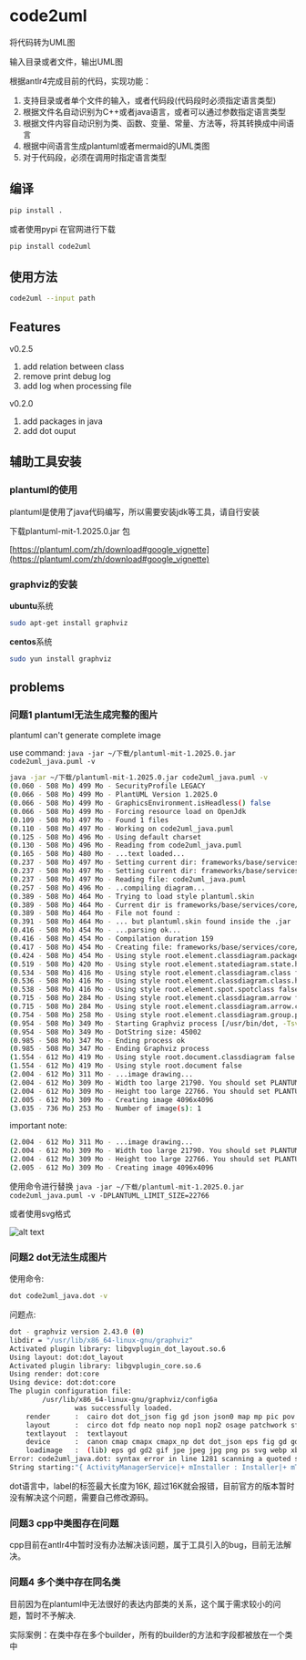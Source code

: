 # code2uml

将代码转为UML图

输入目录或者文件，输出UML图

根据antlr4完成目前的代码，实现功能：

1. 支持目录或者单个文件的输入，或者代码段(代码段时必须指定语言类型)
2. 根据文件名自动识别为C++或者java语言，或者可以通过参数指定语言类型
3. 根据文件内容自动识别为类、函数、变量、常量、方法等，将其转换成中间语言
4. 根据中间语言生成plantuml或者mermaid的UML类图
5. 对于代码段，必须在调用时指定语言类型

## 编译

```sh
pip install .
```

或者使用pypi 在官网进行下载

```sh
pip install code2uml
```

## 使用方法

```sh
code2uml --input path
```

## Features

v0.2.5

1. add relation between class
2. remove print debug log
3. add log when processing file

v0.2.0

1. add packages in java
2. add dot ouput


## 辅助工具安装

### plantuml的使用

plantuml是使用了java代码编写，所以需要安装jdk等工具，请自行安装

下载plantuml-mit-1.2025.0.jar 包

[https://plantuml.com/zh/download#google_vignette](https://plantuml.com/zh/download#google_vignette)

### graphviz的安装

**ubuntu**系统

```sh
sudo apt-get install graphviz
```

**centos**系统

```sh
sudo yun install graphviz
```

## problems

### 问题1 plantuml无法生成完整的图片

plantuml can't generate complete image

use command: 
`java -jar ~/下载/plantuml-mit-1.2025.0.jar code2uml_java.puml -v`

```sh
java -jar ~/下载/plantuml-mit-1.2025.0.jar code2uml_java.puml -v
(0.060 - 508 Mo) 499 Mo - SecurityProfile LEGACY
(0.066 - 508 Mo) 499 Mo - PlantUML Version 1.2025.0
(0.066 - 508 Mo) 499 Mo - GraphicsEnvironment.isHeadless() false
(0.066 - 508 Mo) 499 Mo - Forcing resource load on OpenJdk
(0.109 - 508 Mo) 497 Mo - Found 1 files
(0.110 - 508 Mo) 497 Mo - Working on code2uml_java.puml
(0.125 - 508 Mo) 496 Mo - Using default charset
(0.130 - 508 Mo) 496 Mo - Reading from code2uml_java.puml
(0.165 - 508 Mo) 480 Mo - ...text loaded...
(0.237 - 508 Mo) 497 Mo - Setting current dir: frameworks/base/services/core/java/com/android/server/am/.
(0.237 - 508 Mo) 497 Mo - Setting current dir: frameworks/base/services/core/java/com/android/server/am
(0.237 - 508 Mo) 497 Mo - Reading file: code2uml_java.puml
(0.257 - 508 Mo) 496 Mo - ..compiling diagram...
(0.389 - 508 Mo) 464 Mo - Trying to load style plantuml.skin
(0.389 - 508 Mo) 464 Mo - Current dir is frameworks/base/services/core/java/com/android/server/am so trying frameworks/base/services/core/java/com/android/server/am/plantuml.skin
(0.389 - 508 Mo) 464 Mo - File not found : 
(0.391 - 508 Mo) 464 Mo - ... but plantuml.skin found inside the .jar
(0.416 - 508 Mo) 454 Mo - ...parsing ok...
(0.416 - 508 Mo) 454 Mo - Compilation duration 159
(0.417 - 508 Mo) 454 Mo - Creating file: frameworks/base/services/core/java/com/android/server/am/code2uml_java.png
(0.424 - 508 Mo) 454 Mo - Using style root.element.classdiagram.package.title false
(0.519 - 508 Mo) 420 Mo - Using style root.element.statediagram.state.header false
(0.534 - 508 Mo) 416 Mo - Using style root.element.classdiagram.class false
(0.536 - 508 Mo) 416 Mo - Using style root.element.classdiagram.class.header false
(0.538 - 508 Mo) 416 Mo - Using style root.element.spot.spotclass false
(0.715 - 508 Mo) 284 Mo - Using style root.element.classdiagram.arrow false
(0.715 - 508 Mo) 284 Mo - Using style root.element.classdiagram.arrow.cardinality false
(0.754 - 508 Mo) 258 Mo - Using style root.element.classdiagram.group.package false
(0.954 - 508 Mo) 349 Mo - Starting Graphviz process [/usr/bin/dot, -Tsvg]
(0.954 - 508 Mo) 349 Mo - DotString size: 45002
(0.985 - 508 Mo) 347 Mo - Ending process ok
(0.985 - 508 Mo) 347 Mo - Ending Graphviz process
(1.554 - 612 Mo) 419 Mo - Using style root.document.classdiagram false
(1.554 - 612 Mo) 419 Mo - Using style root.document false
(2.004 - 612 Mo) 311 Mo - ...image drawing...
(2.004 - 612 Mo) 309 Mo - Width too large 21790. You should set PLANTUML_LIMIT_SIZE
(2.004 - 612 Mo) 309 Mo - Height too large 22766. You should set PLANTUML_LIMIT_SIZE
(2.005 - 612 Mo) 309 Mo - Creating image 4096x4096
(3.035 - 736 Mo) 253 Mo - Number of image(s): 1
```

important note:

```sh
(2.004 - 612 Mo) 311 Mo - ...image drawing...
(2.004 - 612 Mo) 309 Mo - Width too large 21790. You should set PLANTUML_LIMIT_SIZE
(2.004 - 612 Mo) 309 Mo - Height too large 22766. You should set PLANTUML_LIMIT_SIZE
(2.005 - 612 Mo) 309 Mo - Creating image 4096x4096
```

使用命令进行替换
`java -jar ~/下载/plantuml-mit-1.2025.0.jar code2uml_java.puml -v -DPLANTUML_LIMIT_SIZE=22766`

或者使用svg格式

![alt text](code2uml_java.svg)

### 问题2 dot无法生成图片

使用命令:

```sh
dot code2uml_java.dot -v
```

问题点:

```sh
dot - graphviz version 2.43.0 (0)
libdir = "/usr/lib/x86_64-linux-gnu/graphviz"
Activated plugin library: libgvplugin_dot_layout.so.6
Using layout: dot:dot_layout
Activated plugin library: libgvplugin_core.so.6
Using render: dot:core
Using device: dot:dot:core
The plugin configuration file:
        /usr/lib/x86_64-linux-gnu/graphviz/config6a
                was successfully loaded.
    render      :  cairo dot dot_json fig gd json json0 map mp pic pov ps svg tk visio vml vrml xdot xdot_json
    layout      :  circo dot fdp neato nop nop1 nop2 osage patchwork sfdp twopi
    textlayout  :  textlayout
    device      :  canon cmap cmapx cmapx_np dot dot_json eps fig gd gd2 gif gv imap imap_np ismap jpe jpeg jpg json json0 mp pdf pic plain plain-ext png pov ps ps2 svg svgz tk vdx vml vmlz vrml wbmp webp x11 xdot xdot1.2 xdot1.4 xdot_json xlib
    loadimage   :  (lib) eps gd gd2 gif jpe jpeg jpg png ps svg webp xbm
Error: code2uml_java.dot: syntax error in line 1281 scanning a quoted string (missing endquote? longer than 16384?)
String starting:"{ ActivityManagerService|+ mInstaller : Installer|+ mTaskSupervisor : ActivityTa
```

dot语言中，label的标签最大长度为16K, 超过16K就会报错，目前官方的版本暂时没有解决这个问题，需要自己修改源码。

### 问题3 cpp中类图存在问题

cpp目前在antlr4中暂时没有办法解决该问题，属于工具引入的bug，目前无法解决。

### 问题4 多个类中存在同名类

目前因为在plantuml中无法很好的表达内部类的关系，这个属于需求较小的问题，暂时不予解决.

实际案例：在类中存在多个builder，所有的builder的方法和字段都被放在一个类中

